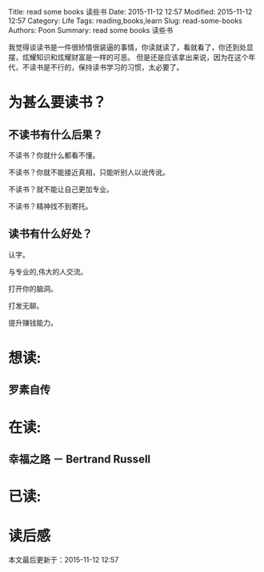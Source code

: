 Title: read some books 读些书
Date: 2015-11-12 12:57
Modified: 2015-11-12 12:57
Category: Life
Tags: reading,books,learn
Slug: read-some-books
Authors: Poon
Summary: read some books 读些书

我觉得谈读书是一件很矫情很装逼的事情，你读就读了，看就看了，你还到处显摆，炫耀知识和炫耀财富是一样的可恶。
但是还是应该拿出来说，因为在这个年代，不读书是不行的，保持读书学习的习惯，太必要了。

# 为甚么要读书？

## 不读书有什么后果？


不读书？你就什么都看不懂。


不读书？你就不能接近真相，只能听别人以讹传讹。


不读书？就不能让自己更加专业。


不读书？精神找不到寄托。

## 读书有什么好处？

认字。

与专业的,伟大的人交流。

打开你的脑洞。

打发无聊。

提升赚钱能力。




# 想读:

## 罗素自传

# 在读:

## 幸福之路 － Bertrand Russell

# 已读:

# 读后感

本文最后更新于：2015-11-12 12:57 
